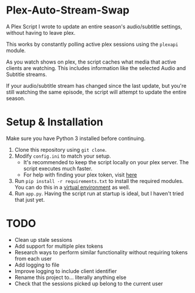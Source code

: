 # Plex-Auto-Stream-Swap

A Plex Script I wrote to update an entire season's audio/subtitle settings, without having to leave plex.

This works by constantly polling active plex sessions using the `plexapi` module.

As you watch shows on plex, the script caches what media that active clients are watching. This includes information like the selected Audio and Subtitle streams.

If your audio/subtitle stream has changed since the last update, but you're still watching the same episode, the script will attempt to update the entire season.


# Setup & Installation
Make sure you have Python 3 installed before continuing.

1. Clone this repository using `git clone`.
2. Modify `config.ini` to match your setup.
    - It's recommended to keep the script locally on your plex server. The script executes much faster.
    - For help with finding your plex token, visit [here](https://support.plex.tv/articles/204059436-finding-an-authentication-token-x-plex-token/)
3. Run `pip install -r requirements.txt` to install the required modules. You can do this in a [virtual environment](https://docs.python.org/3/tutorial/venv.html) as well.
4. Run `app.py`. Having the script run at startup is ideal, but I haven't tried that just yet.


# TODO
- Clean up stale sessions
- Add support for multiple plex tokens
- Research ways to perform similar functionality without requiring tokens from each user
- Add logging to file
- Improve logging to include client identifier
- Rename this project to... literally anything else
- Check that the sessions picked up belong to the current user